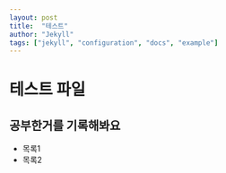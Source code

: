 ```yaml
---
layout: post
title:  "테스트"
author: "Jekyll"
tags: ["jekyll", "configuration", "docs", "example"]
---
```


# 테스트 파일
## 공부한거를 기록해봐요

- 목록1
- 목록2
